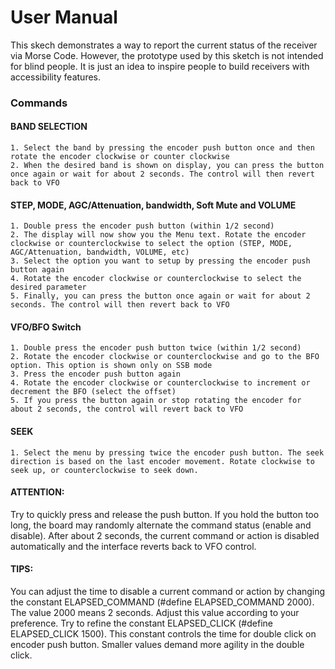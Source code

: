 # User Manual

This skech demonstrates a way to report the current status of the receiver via Morse Code.
However, the prototype used by this sketch is not intended for blind people.
It is just an idea to inspire people to build receivers with accessibility features.

### Commands

#### BAND SELECTION
   
    1. Select the band by pressing the encoder push button once and then rotate the encoder clockwise or counter clockwise
    2. When the desired band is shown on display, you can press the button once again or wait for about 2 seconds. The control will then revert back to VFO

#### STEP, MODE, AGC/Attenuation, bandwidth, Soft Mute and VOLUME
   
    1. Double press the encoder push button (within 1/2 second)
    2. The display will now show you the Menu text. Rotate the encoder clockwise or counterclockwise to select the option (STEP, MODE, AGC/Attenuation, bandwidth, VOLUME, etc)
    3. Select the option you want to setup by pressing the encoder push button again
    4. Rotate the encoder clockwise or counterclockwise to select the desired parameter
    5. Finally, you can press the button once again or wait for about 2 seconds. The control will then revert back to VFO

#### VFO/BFO Switch
   
    1. Double press the encoder push button twice (within 1/2 second)
    2. Rotate the encoder clockwise or counterclockwise and go to the BFO option. This option is shown only on SSB mode
    3. Press the encoder push button again
    4. Rotate the encoder clockwise or counterclockwise to increment or decrement the BFO (select the offset)
    5. If you press the button again or stop rotating the encoder for about 2 seconds, the control will revert back to VFO

#### SEEK
   
    1. Select the menu by pressing twice the encoder push button. The seek direction is based on the last encoder movement. Rotate clockwise to seek up, or counterclockwise to seek down.
   
#### ATTENTION:

   Try to quickly press and release the push button. If you hold the button too long, the board may randomly alternate the command status (enable and disable).
    After about 2 seconds, the current command or action is disabled automatically and the interface reverts back to VFO control.

#### TIPS:

You can adjust the time to disable a current command or action by changing the constant ELAPSED_COMMAND
(#define ELAPSED_COMMAND 2000). The value 2000 means 2 seconds. Adjust this value according to your preference.
Try to refine the constant ELAPSED_CLICK (#define ELAPSED_CLICK 1500). This constant controls the time
for double click on encoder push button. Smaller values demand more agility in the double click.
